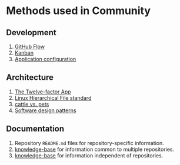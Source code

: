 # Methods used in Community

## Development

1. [GitHub Flow](../../WHATIS/github-flow.md)
1. [Kanban](../../WHATIS/kanban.md)
1. [Application configuration](../../WHATIS/application-configuration.md)

## Architecture

1. [The Twelve-factor App](../../WHATIS/twelve-factor-app.md)
1. [Linux Hierarchical File standard](../../WHATIS/linux-filesystem-hierarchy-standard.md)
1. [cattle vs. pets](../../WHATIS/cattle-vs-pets.md)
1. [Software design patterns](https://en.wikipedia.org/wiki/Software_design_pattern)

## Documentation

1. Repository `README.md` files for repository-specific information.
1. [knowledge-base](https://github.com/Senzing/knowledge-base/) for information
   common to multiple repositories.
1. [knowledge-base](https://github.com/Senzing/knowledge-base/) for information
   independent of repositories.
